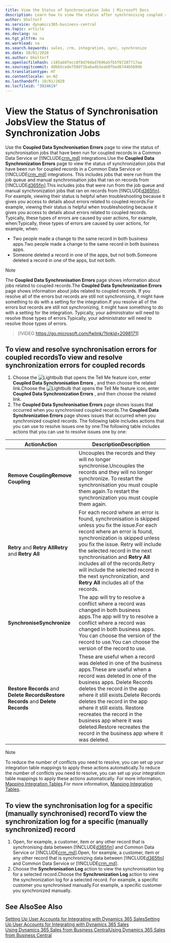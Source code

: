 ```yaml
---
title: View the Status of Synchronisation Jobs | Microsoft Docs
description: Learn how to view the status after synchronising coupled records.
author: bholtorf
ms.service: dynamics365-business-central
ms.topic: article
ms.devlang: na
ms.tgt_pltfrm: na
ms.workload: na
ms.search.keywords: sales, crm, integration, sync, synchronize
ms.date: 10/01/2020
ms.author: bholtorf
ms.openlocfilehash: c185ab8fecc8f8d70dad7696a5fb5f67207717aa
ms.sourcegitcommit: ddbb5cede750df1baba4b3eab8fbed6744b5b9d6
ms.translationtype: HT
ms.contentlocale: en-NZ
ms.lasthandoff: 10/01/2020
ms.locfileid: "3924619"
---
```

# <a name="view-the-status-of-synchronization-jobs"></a><span data-ttu-id="b879a-103">View the Status of Synchronisation Jobs</span><span class="sxs-lookup"><span data-stu-id="b879a-103">View the Status of Synchronization Jobs</span></span>
<span data-ttu-id="b879a-104">Use the **Coupled Data Synchronisation Errors** page to view the status of synchronisation jobs that have been run for coupled records in a Common Data Service or [!INCLUDE[crm_md](includes/crm_md.md)] integrations.</span><span class="sxs-lookup"><span data-stu-id="b879a-104">Use the **Coupled Data Synchronization Errors** page to view the status of synchronization jobs that have been run for coupled records in a Common Data Service or [!INCLUDE[crm_md](includes/crm_md.md)] integrations.</span></span> <span data-ttu-id="b879a-105">This includes jobs that were run from the job queue and manual synchronisation jobs that ran on records from [!INCLUDE[d365fin](includes/d365fin_md.md)].</span><span class="sxs-lookup"><span data-stu-id="b879a-105">This includes jobs that were run from the job queue and manual synchronization jobs that ran on records from [!INCLUDE[d365fin](includes/d365fin_md.md)].</span></span> <span data-ttu-id="b879a-106">For example, viewing their status is helpful when troubleshooting because it gives you access to details about errors related to coupled records.</span><span class="sxs-lookup"><span data-stu-id="b879a-106">For example, viewing their status is helpful when troubleshooting because it gives you access to details about errors related to coupled records.</span></span> <span data-ttu-id="b879a-107">Typically, these types of errors are caused by user actions, for example, when:</span><span class="sxs-lookup"><span data-stu-id="b879a-107">Typically, these types of errors are caused by user actions, for example, when:</span></span>  

* <span data-ttu-id="b879a-108">Two people made a change to the same record in both business apps.</span><span class="sxs-lookup"><span data-stu-id="b879a-108">Two people made a change to the same record in both business apps.</span></span>
* <span data-ttu-id="b879a-109">Someone deleted a record in one of the apps, but not both.</span><span class="sxs-lookup"><span data-stu-id="b879a-109">Someone deleted a record in one of the apps, but not both.</span></span>

> [!Note]
> <span data-ttu-id="b879a-110">The **Coupled Data Synchronisation Errors** page shows information about jobs related to coupled records.</span><span class="sxs-lookup"><span data-stu-id="b879a-110">The **Coupled Data Synchronization Errors** page shows information about jobs related to coupled records.</span></span> <span data-ttu-id="b879a-111">If you resolve all of the errors but records are still not synchronising, it might have something to do with a setting for the integration.</span><span class="sxs-lookup"><span data-stu-id="b879a-111">If you resolve all of the errors but records are still not synchronizing, it might have something to do with a setting for the integration.</span></span> <span data-ttu-id="b879a-112">Typically, your administrator will need to resolve those types of errors.</span><span class="sxs-lookup"><span data-stu-id="b879a-112">Typically, your administrator will need to resolve those types of errors.</span></span>   

> [!VIDEO https://go.microsoft.com/fwlink/?linkid=2098171]

## <a name="to-view-and-resolve-synchronization-errors-for-coupled-records"></a><span data-ttu-id="b879a-113">To view and resolve synchronisation errors for coupled records</span><span class="sxs-lookup"><span data-stu-id="b879a-113">To view and resolve synchronization errors for coupled records</span></span>
1. <span data-ttu-id="b879a-114">Choose the ![Lightbulb that opens the Tell Me feature](media/ui-search/search_small.png "Tell me what you want to do") icon, enter **Coupled Data Synchronisation Errors** , and then choose the related link.</span><span class="sxs-lookup"><span data-stu-id="b879a-114">Choose the ![Lightbulb that opens the Tell Me feature](media/ui-search/search_small.png "Tell me what you want to do") icon, enter **Coupled Data Synchronization Errors** , and then choose the related link.</span></span>
2. <span data-ttu-id="b879a-115">The **Coupled Data Synchronisation Errors** page shows issues that occurred when you synchronised coupled records.</span><span class="sxs-lookup"><span data-stu-id="b879a-115">The **Coupled Data Synchronization Errors** page shows issues that occurred when you synchronized coupled records.</span></span> <span data-ttu-id="b879a-116">The following table includes actions that you can use to resolve issues one by one:</span><span class="sxs-lookup"><span data-stu-id="b879a-116">The following table includes actions that you can use to resolve issues one by one:</span></span>

|<span data-ttu-id="b879a-117">Action</span><span class="sxs-lookup"><span data-stu-id="b879a-117">Action</span></span>|<span data-ttu-id="b879a-118">Description</span><span class="sxs-lookup"><span data-stu-id="b879a-118">Description</span></span>|
|----|----|
|<span data-ttu-id="b879a-119">**Remove Coupling**</span><span class="sxs-lookup"><span data-stu-id="b879a-119">**Remove Coupling**</span></span>|<span data-ttu-id="b879a-120">Uncouples the records and they will no longer synchronise.</span><span class="sxs-lookup"><span data-stu-id="b879a-120">Uncouples the records and they will no longer synchronize.</span></span> <span data-ttu-id="b879a-121">To restart the synchronisation you must couple them again.</span><span class="sxs-lookup"><span data-stu-id="b879a-121">To restart the synchronization you must couple them again.</span></span> |
|<span data-ttu-id="b879a-122">**Retry** and **Retry All**</span><span class="sxs-lookup"><span data-stu-id="b879a-122">**Retry** and **Retry All**</span></span>|<span data-ttu-id="b879a-123">For each record where an error is found, synchronisation is skipped unless you fix the issue.</span><span class="sxs-lookup"><span data-stu-id="b879a-123">For each record where an error is found, synchronization is skipped unless you fix the issue.</span></span> <span data-ttu-id="b879a-124">Retry will include the selected record in the next synchronisation and **Retry All** includes all of the records.</span><span class="sxs-lookup"><span data-stu-id="b879a-124">Retry will include the selected record in the next synchronization, and **Retry All** includes all of the records.</span></span>|
|<span data-ttu-id="b879a-125">**Synchronise**</span><span class="sxs-lookup"><span data-stu-id="b879a-125">**Synchronize**</span></span>|<span data-ttu-id="b879a-126">The app will try to resolve a conflict where a record was changed in both business apps.</span><span class="sxs-lookup"><span data-stu-id="b879a-126">The app will try to resolve a conflict where a record was changed in both business apps.</span></span> <span data-ttu-id="b879a-127">You can choose the version of the record to use.</span><span class="sxs-lookup"><span data-stu-id="b879a-127">You can choose the version of the record to use.</span></span>|
|<span data-ttu-id="b879a-128">**Restore Records** and **Delete Records**</span><span class="sxs-lookup"><span data-stu-id="b879a-128">**Restore Records** and **Delete Records**</span></span>|<span data-ttu-id="b879a-129">These are useful when a record was deleted in one of the business apps.</span><span class="sxs-lookup"><span data-stu-id="b879a-129">These are useful when a record was deleted in one of the business apps.</span></span> <span data-ttu-id="b879a-130">Delete Records deletes the record in the app where it still exists.</span><span class="sxs-lookup"><span data-stu-id="b879a-130">Delete Records deletes the record in the app where it still exists.</span></span> <span data-ttu-id="b879a-131">Restore recreates the record in the business app where it was deleted.</span><span class="sxs-lookup"><span data-stu-id="b879a-131">Restore recreates the record in the business app where it was deleted.</span></span>|

> [!NOTE]
> <span data-ttu-id="b879a-132">To reduce the number of conflicts you need to resolve, you can set up your integration table mappings to apply these actions automatically.</span><span class="sxs-lookup"><span data-stu-id="b879a-132">To reduce the number of conflicts you need to resolve, you can set up your integration table mappings to apply these actions automatically.</span></span> <span data-ttu-id="b879a-133">For more information, [Mapping Integration Tables](admin-how-to-modify-table-mappings-for-synchronization.md#mapping-integration-tables).</span><span class="sxs-lookup"><span data-stu-id="b879a-133">For more information, [Mapping Integration Tables](admin-how-to-modify-table-mappings-for-synchronization.md#mapping-integration-tables).</span></span>

## <a name="to-view-the-synchronization-log-for-a-specific-manually-synchronized-record"></a><span data-ttu-id="b879a-134">To view the synchronisation log for a specific (manually synchronised) record</span><span class="sxs-lookup"><span data-stu-id="b879a-134">To view the synchronization log for a specific (manually synchronized) record</span></span>
1. <span data-ttu-id="b879a-135">Open, for example, a customer, item or any other record that is synchronising data between [!INCLUDE[d365fin](includes/d365fin_md.md)] and Common Data Service or [!INCLUDE[crm_md](includes/crm_md.md)].</span><span class="sxs-lookup"><span data-stu-id="b879a-135">Open, for example, a customer, item or any other record that is synchronizing data between [!INCLUDE[d365fin](includes/d365fin_md.md)] and Common Data Service or [!INCLUDE[crm_md](includes/crm_md.md)].</span></span>
2. <span data-ttu-id="b879a-136">Choose the **Synchronisation Log** action to view the synchronisation log for a selected record.</span><span class="sxs-lookup"><span data-stu-id="b879a-136">Choose the **Synchronization Log** action to view the synchronization log for a selected record.</span></span> <span data-ttu-id="b879a-137">For example, a specific customer you synchronised manually.</span><span class="sxs-lookup"><span data-stu-id="b879a-137">For example, a specific customer you synchronized manually.</span></span>

## <a name="see-also"></a><span data-ttu-id="b879a-138">See Also</span><span class="sxs-lookup"><span data-stu-id="b879a-138">See Also</span></span>  
[<span data-ttu-id="b879a-139">Setting Up User Accounts for Integrating with Dynamics 365 Sales</span><span class="sxs-lookup"><span data-stu-id="b879a-139">Setting Up User Accounts for Integrating with Dynamics 365 Sales</span></span>](admin-setting-up-integration-with-dynamics-sales.md)  
[<span data-ttu-id="b879a-140">Using Dynamics 365 Sales from Business Central</span><span class="sxs-lookup"><span data-stu-id="b879a-140">Using Dynamics 365 Sales from Business Central</span></span>](marketing-integrate-dynamicscrm.md)
